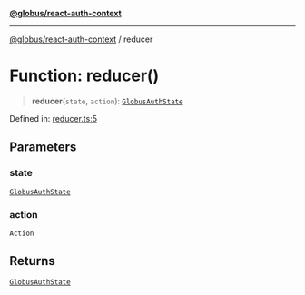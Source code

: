 [**@globus/react-auth-context**](../README.md)

***

[@globus/react-auth-context](../globals.md) / reducer

# Function: reducer()

> **reducer**(`state`, `action`): [`GlobusAuthState`](../@globus/namespaces/State/type-aliases/GlobusAuthState.md)

Defined in: [reducer.ts:5](https://github.com/globus/react-auth-context/blob/8d50074d04084ecba3cff2e7f0a819ee0e16115d/src/reducer.ts#L5)

## Parameters

### state

[`GlobusAuthState`](../@globus/namespaces/State/type-aliases/GlobusAuthState.md)

### action

`Action`

## Returns

[`GlobusAuthState`](../@globus/namespaces/State/type-aliases/GlobusAuthState.md)
